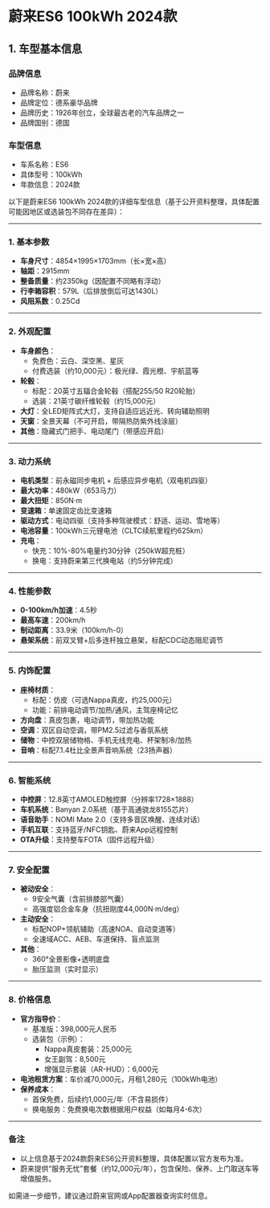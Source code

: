 
# 蔚来ES6 100kWh 2024款
## 1. 车型基本信息
### 品牌信息
- 品牌名称：蔚来
- 品牌定位：德系豪华品牌
- 品牌历史：1926年创立，全球最古老的汽车品牌之一
- 品牌国别：德国

### 车型信息
- 车系名称：ES6
- 具体型号：100kWh
- 年款信息：2024款

以下是蔚来ES6 100kWh 2024款的详细车型信息（基于公开资料整理，具体配置可能因地区或选装包不同存在差异）：

---

### **1. 基本参数**
- **车身尺寸**：4854×1995×1703mm（长×宽×高）  
- **轴距**：2915mm  
- **整备质量**：约2350kg（因配置不同略有浮动）  
- **行李箱容积**：579L（后排放倒后可达1430L）  
- **风阻系数**：0.25Cd  

---

### **2. 外观配置**
- **车身颜色**：  
  - 免费色：云白、深空黑、星灰  
  - 付费选装（约10,000元）：极光绿、霞光橙、宇航蓝等  
- **轮毂**：  
  - 标配：20英寸五辐合金轮毂（搭配255/50 R20轮胎）  
  - 选装：21英寸碳纤维轮毂（约15,000元）  
- **大灯**：全LED矩阵式大灯，支持自适应远近光、转向辅助照明  
- **天窗**：全景天幕（不可开启，带隔热防紫外线涂层）  
- **其他**：隐藏式门把手、电动尾门（带感应开启）  

---

### **3. 动力系统**
- **电机类型**：前永磁同步电机 + 后感应异步电机（双电机四驱）  
- **最大功率**：480kW（653马力）  
- **最大扭矩**：850N·m  
- **变速箱**：单速固定齿比变速箱  
- **驱动方式**：电动四驱（支持多种驾驶模式：舒适、运动、雪地等）  
- **电池容量**：100kWh三元锂电池（CLTC续航里程约625km）  
- **充电**：  
  - 快充：10%-80%电量约30分钟（250kW超充桩）  
  - 换电：支持蔚来第三代换电站（约5分钟完成）  

---

### **4. 性能参数**
- **0-100km/h加速**：4.5秒  
- **最高车速**：200km/h  
- **制动距离**：33.9米（100km/h-0）  
- **悬架系统**：前双叉臂+后多连杆独立悬架，标配CDC动态阻尼调节  

---

### **5. 内饰配置**
- **座椅材质**：  
  - 标配：仿皮（可选Nappa真皮，约25,000元）  
  - 功能：前排电动调节/加热/通风，主驾座椅记忆  
- **方向盘**：真皮包裹，电动调节，带加热功能  
- **空调**：双区自动空调，带PM2.5过滤与香氛系统  
- **储物**：中控双层储物格、手机无线充电、杯架制冷/加热  
- **音响**：标配7.1.4杜比全景声音响系统（23扬声器）  

---

### **6. 智能系统**
- **中控屏**：12.8英寸AMOLED触控屏（分辨率1728×1888）  
- **车机系统**：Banyan 2.0系统（基于高通骁龙8155芯片）  
- **语音助手**：NOMI Mate 2.0（支持多音区唤醒、连续对话）  
- **手机互联**：支持蓝牙/NFC钥匙、蔚来App远程控制  
- **OTA升级**：支持整车FOTA（固件远程升级）  

---

### **7. 安全配置**
- **被动安全**：  
  - 9安全气囊（含前排膝部气囊）  
  - 高强度铝合金车身（抗扭刚度44,000N·m/deg）  
- **主动安全**：  
  - 标配NOP+领航辅助（高速NOA、自动变道等）  
  - 全速域ACC、AEB、车道保持、盲点监测  
- **其他**：  
  - 360°全景影像+透明底盘  
  - 胎压监测（实时显示）  

---

### **8. 价格信息**
- **官方指导价**：  
  - 基准版：398,000元人民币  
  - 选装包（示例）：  
    - Nappa真皮套装：25,000元  
    - 女王副驾：8,500元  
    - 增强显示套装（AR-HUD）：6,000元  
- **电池租赁方案**：车价减70,000元，月租1,280元（100kWh电池）  
- **保养成本**：  
  - 首保免费，后续约1,000元/年（不含易损件）  
  - 换电服务：免费换电次数根据用户权益（如每月4-6次）  

---

### **备注**  
- 以上信息基于2024款蔚来ES6公开资料整理，具体配置以官方发布为准。  
- 蔚来提供“服务无忧”套餐（约12,000元/年），包含保险、保养、上门取送车等增值服务。  

如需进一步细节，建议通过蔚来官网或App配置器查询实时信息。
